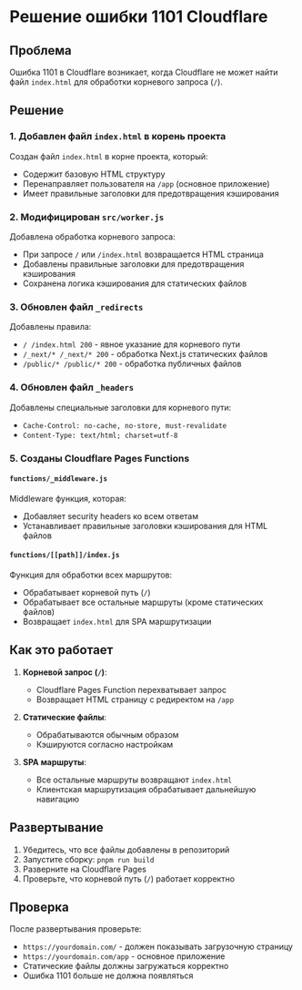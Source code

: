 # Решение ошибки 1101 Cloudflare

## Проблема
Ошибка 1101 в Cloudflare возникает, когда Cloudflare не может найти файл `index.html` для обработки корневого запроса (`/`).

## Решение

### 1. Добавлен файл `index.html` в корень проекта
Создан файл `index.html` в корне проекта, который:
- Содержит базовую HTML структуру
- Перенаправляет пользователя на `/app` (основное приложение)
- Имеет правильные заголовки для предотвращения кэширования

### 2. Модифицирован `src/worker.js`
Добавлена обработка корневого запроса:
- При запросе `/` или `/index.html` возвращается HTML страница
- Добавлены правильные заголовки для предотвращения кэширования
- Сохранена логика кэширования для статических файлов

### 3. Обновлен файл `_redirects`
Добавлены правила:
- `/ /index.html 200` - явное указание для корневого пути
- `/_next/* /_next/* 200` - обработка Next.js статических файлов
- `/public/* /public/* 200` - обработка публичных файлов

### 4. Обновлен файл `_headers`
Добавлены специальные заголовки для корневого пути:
- `Cache-Control: no-cache, no-store, must-revalidate`
- `Content-Type: text/html; charset=utf-8`

### 5. Созданы Cloudflare Pages Functions

#### `functions/_middleware.js`
Middleware функция, которая:
- Добавляет security headers ко всем ответам
- Устанавливает правильные заголовки кэширования для HTML файлов

#### `functions/[[path]]/index.js`
Функция для обработки всех маршрутов:
- Обрабатывает корневой путь (`/`)
- Обрабатывает все остальные маршруты (кроме статических файлов)
- Возвращает `index.html` для SPA маршрутизации

## Как это работает

1. **Корневой запрос (`/`)**: 
   - Cloudflare Pages Function перехватывает запрос
   - Возвращает HTML страницу с редиректом на `/app`

2. **Статические файлы**:
   - Обрабатываются обычным образом
   - Кэшируются согласно настройкам

3. **SPA маршруты**:
   - Все остальные маршруты возвращают `index.html`
   - Клиентская маршрутизация обрабатывает дальнейшую навигацию

## Развертывание

1. Убедитесь, что все файлы добавлены в репозиторий
2. Запустите сборку: `pnpm run build`
3. Разверните на Cloudflare Pages
4. Проверьте, что корневой путь (`/`) работает корректно

## Проверка

После развертывания проверьте:
- `https://yourdomain.com/` - должен показывать загрузочную страницу
- `https://yourdomain.com/app` - основное приложение
- Статические файлы должны загружаться корректно
- Ошибка 1101 больше не должна появляться
